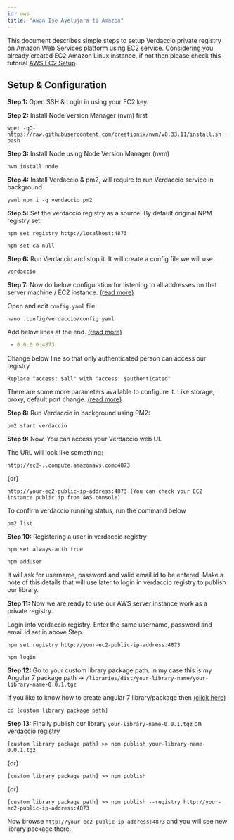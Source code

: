 ```yaml
---
id: aws
title: "Awọn Iṣẹ Ayelujara ti Amazon"
---
```


This document describes simple steps to setup Verdaccio private registry on Amazon Web Services platform using EC2 service. Considering you already created EC2 Amazon Linux instance, if not then please check this tutorial [AWS EC2 Setup](https://www.howtoinmagento.com/2018/04/aws-cli-commands-for-aws-ec2-amazon.html).

## Setup & Configuration

**Step 1:** Open SSH & Login in using your EC2 key.

**Step 2:** Install Node Version Manager (nvm) first

 ```
wget -qO- https://raw.githubusercontent.com/creationix/nvm/v0.33.11/install.sh | bash
   ```
**Step 3:** Install Node using Node Version Manager (nvm)

 `nvm install node`

**Step 4:** Install Verdaccio & pm2, will require to run Verdaccio service in background

 `yaml npm i -g verdaccio pm2`

**Step 5:** Set the verdaccio registry as a source. By default original NPM registry set.

 `npm set registry http://localhost:4873`

 `npm set ca null`

**Step 6:** Run Verdaccio and stop it. It will create a config file we will use.

 `verdaccio`

**Step 7:** Now do below configuration for listening to all addresses on that server machine / EC2 instance. [(read more)](https://github.com/verdaccio/verdaccio/blob/master/conf/full.yaml)

Open and edit `config.yaml` file:

 `nano .config/verdaccio/config.yaml`

Add below lines at the end. [(read more)](https://github.com/verdaccio/verdaccio/blob/ff409ab7c05542a152100e3bc39cfadb36a8a080/conf/full.yaml#L113)

 ```yaml listen:
  - 0.0.0.0:4873
```

Change below line so that only authenticated person can access our registry

 `Replace "access: $all" with "access: $authenticated"`

There are some more parameters available to configure it. Like storage, proxy, default port change. [(read more)](https://github.com/verdaccio/verdaccio/blob/ff409ab7c05542a152100e3bc39cfadb36a8a080/conf/full.yaml#L113)

**Step 8:** Run Verdaccio in background using PM2:

 `pm2 start verdaccio`

**Step 9:** Now, You can access your Verdaccio web UI.

The URL will look like something:

 `http://ec2-..compute.amazonaws.com:4873`

{or}

 `http://your-ec2-public-ip-address:4873 (You can check your EC2 instance public ip from AWS console)`

To confirm verdaccio running status, run the command below

 `pm2 list`

**Step 10:** Registering a user in verdaccio registry

 `npm set always-auth true`

 `npm adduser`

It will ask for username, password and valid email id to be entered. Make a note of this details that will use later to login in verdaccio registry to publish our library.


**Step 11:** Now we are ready to use our AWS server instance work as a private registry.

Login into verdaccio registry. Enter the same username, password and email id set in above Step.

 `npm set registry http://your-ec2-public-ip-address:4873`

 `npm login`

**Step 12:** Go to your custom library package path. In my case this is my Angular 7 package path -> `/libraries/dist/your-library-name/your-library-name-0.0.1.tgz`

If you like to know how to create angular 7 library/package then [(click here)](https://www.howtoinmagento.com/2019/11/how-to-create-your-first-angular-7.html)

 `cd [custom library package path]`

**Step 13:** Finally publish our library `your-library-name-0.0.1.tgz` on verdaccio registry

 `[custom library package path] >> npm publish your-library-name-0.0.1.tgz`

{or}

 `[custom library package path] >> npm publish`

{or}

 `[custom library package path] >> npm publish --registry http://your-ec2-public-ip-address:4873`

Now browse  `http://your-ec2-public-ip-address:4873` and you will see new library package there.



